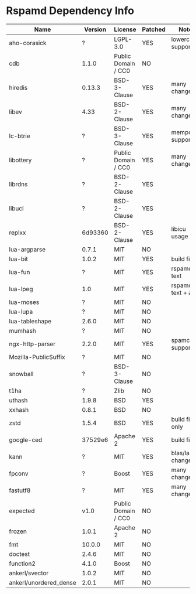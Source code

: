 # Rspamd Dependency Info

| Name                   | Version | License             | Patched | Notes              |
|------------------------|---------|---------------------| ---     | ---                |
| aho-corasick           | ?       | LGPL-3.0            | YES     | lowercase support  |
| cdb                    | 1.1.0   | Public Domain / CC0 | NO      |                    |
| hiredis                | 0.13.3  | BSD-3-Clause        | YES     | many changes       |
| libev                  | 4.33    | BSD-2-Clause        | YES     | many changes       |
| lc-btrie               | ?       | BSD-3-Clause        | YES     | mempool support    |
| libottery              | ?       | Public Domain / CC0 | YES     | many changes       |
| librdns                | ?       | BSD-2-Clause        | YES     |                    |
| libucl                 | ?       | BSD-2-Clause        | YES     |                    |
| replxx                 | 6d93360 | BSD-2-Clause        | YES     | libicu usage       |
| lua-argparse           | 0.7.1   | MIT                 | NO      |                    |
| lua-bit                | 1.0.2   | MIT                 | YES     | build fixes        |
| lua-fun                | ?       | MIT                 | YES     | rspamd text        |
| lua-lpeg               | 1.0     | MIT                 | YES     | rspamd text + alloc|
| lua-moses              | ?       | MIT                 | NO      |                    |
| lua-lupa               | ?       | MIT                 | NO      |                    |
| lua-tableshape         | 2.6.0   | MIT                 | NO      |                    |
| mumhash                | ?       | MIT                 | NO      |                    |
| ngx-http-parser        | 2.2.0   | MIT                 | YES     | spamc support      |
| Mozilla-PublicSuffix   | ?       | MIT                 | NO      |                    |
| snowball               | ?       | BSD-3-Clause        | NO      |                    |
| t1ha                   | ?       | Zlib                | NO      |                    |
| uthash                 | 1.9.8   | BSD                 | YES     |                    |
| xxhash                 | 0.8.1   | BSD                 | NO      |                    |
| zstd                   | 1.5.4   | BSD                 | YES     | build fixes only   |
| google-ced             | 37529e6 | Apache 2            | YES     | build fixes        |
| kann                   | ?       | MIT                 | YES     | blas/lapack changes|
| fpconv                 | ?       | Boost               | YES     | many changes       |
| fastutf8               | ?       | MIT                 | YES     | many changes       |
| expected               | v1.0    | Public Domain / CC0 | NO      |                    |
| frozen                 | 1.0.1   | Apache 2            | NO      |                    |
| fmt                    | 10.0.0  | MIT                 | NO      |                    |
| doctest                | 2.4.6   | MIT                 | NO      |                    |
| function2              | 4.1.0   | Boost               | NO      |                    |
| ankerl/svector         | 1.0.2   | MIT                 | NO      |                    |
| ankerl/unordered_dense | 2.0.1   | MIT                 | NO      |                    |
